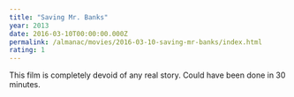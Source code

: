 ```yaml
---
title: "Saving Mr. Banks"
year: 2013
date: 2016-03-10T00:00:00.000Z
permalink: /almanac/movies/2016-03-10-saving-mr-banks/index.html
rating: 1
---
```


This film is completely devoid of any real story. Could have been done in 30 minutes.
